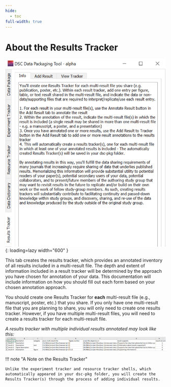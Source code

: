 ```yaml
---
hide:
  - toc
full-width: true
---
```


# About the Results Tracker

![](../app-screenshots/results-track-first.PNG){: loading=lazy width="600" }

This tab creates the results tracker, which provides an annotated inventory of all results included in a multi-result file. The depth and extent of information included in a result tracker will be determined by the approach you have chosen for annotation of your data. This documentation will include information on how you should fill out each form based on your chosen annotation approach.

You should create one Results Tracker for **each** multi-result file (e.g., manuscript, poster, etc.) that you share. If you only have one multi-result file that you are planning to share, you will only need to create one results tracker. However, if you have multiple multi-result files, you will need to create a results tracker for each multi-result file.


*A results tracker with multiple individual results annotated may look like this:*
![](../app-screenshots/results-track-ex.PNG)


!!! note "A Note on the Results Tracker"

    Unlike the experiment tracker and resource tracker shells, which automatically appeared in your dsc-pkg folder, you will create the Results Tracker(s) through the process of adding individual results.

